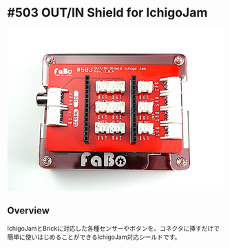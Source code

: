# #503 OUT/IN Shield for IchigoJam

![](./img/500_outin/product/503_ichigojam.jpg)
<!--COLORME-->

## Overview
IchigoJamとBrickに対応した各種センサーやボタンを、コネクタに挿すだけで簡単に使いはじめることができるIchigoJam対応シールドです。
